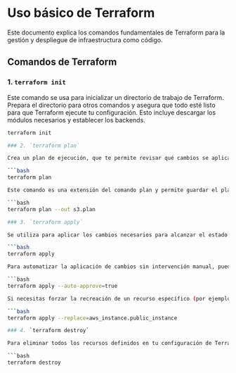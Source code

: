 # Uso básico de Terraform

Este documento explica los comandos fundamentales de Terraform para la gestión y despliegue de infraestructura como código.

## Comandos de Terraform

### 1. `terraform init`

Este comando se usa para inicializar un directorio de trabajo de Terraform. Prepara el directorio para otros comandos y asegura que todo esté listo para que Terraform ejecute tu configuración. Esto incluye descargar los módulos necesarios y establecer los backends.

```bash
terraform init

### 2. `terraform plan`

Crea un plan de ejecución, que te permite revisar qué cambios se aplicarán a tu infraestructura antes de aplicarlos realmente. Esto es útil para hacer una verificación antes de realizar cambios significativos.

```bash
terraform plan

Este comando es una extensión del comando plan y permite guardar el plan de ejecución en un archivo. Esto garantiza que el plan exacto revisado pueda ser aplicado después, sin la posibilidad de cambios inesperados entre la planificación y la aplicación.

```bash
terraform plan --out s3.plan

### 3. `terraform apply`

Se utiliza para aplicar los cambios necesarios para alcanzar el estado deseado de la configuración. Por defecto, Terraform te pedirá que revises el plan y apruebes la ejecución.

```bash
terraform apply

Para automatizar la aplicación de cambios sin intervención manual, puedes usar el flag --auto-approve=true. Esto es útil en scripts automatizados o en entornos donde no se desea una interacción manual.

```bash
terraform apply --auto-approve=true

Si necesitas forzar la recreación de un recurso específico (por ejemplo, una instancia de AWS), puedes usar el flag --replace seguido del identificador del recurso.

```bash
terraform apply --replace=aws_instance.public_instance

### 4. `terraform destroy`

Para eliminar todos los recursos definidos en tu configuración de Terraform, puedes usar el comando terraform destroy. Este comando destruirá la infraestructura gestionada por Terraform, por lo que se debe usar con cuidado.

```bash
terraform destroy
